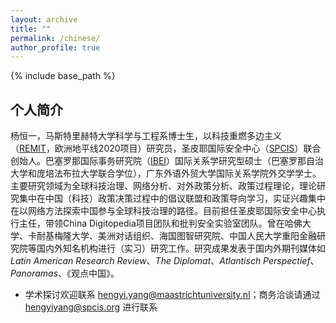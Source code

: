```yaml
---
layout: archive
title: ""
permalink: /chinese/
author_profile: true
---
```


{% include base_path %}

## 个人简介
杨恒一，马斯特里赫特大学科学与工程系博士生，以科技重燃多边主义（[REMIT](http://remit-research.eu)，欧洲地平线2020项目）研究员，圣皮耶国际安全中心（[SPCIS](http://www.spcis.org)）联合创始人。巴塞罗那国际事务研究院（[IBEI](https://www.ibei.org/en/the-institution_25976)）国际关系学研究型硕士（巴塞罗那自治大学和庞培法布拉大学联合学位），广东外语外贸大学国际关系学院外交学学士。主要研究领域为全球科技治理、网络分析、对外政策分析、政策过程理论，理论研究集中在中国（科技）政策决策过程中的倡议联盟和政策导向学习，实证兴趣集中在以网络方法探索中国参与全球科技治理的路径。目前担任圣皮耶国际安全中心执行主任，带领China Digitopedia项目团队和批判安全实验室团队。曾在哈佛大学、卡耐基梅隆大学、美洲对话组织、海国图智研究院、中国人民大学重阳金融研究院等国内外知名机构进行（实习）研究工作。研究成果发表于国内外期刊媒体如*Latin American Research Review*、*The Diplomat*、*Atlantisch Perspectief*、*Panoramas*、《观点中国》。

* 学术探讨欢迎联系 [hengyi.yang@maastrichtuniversity.nl](hengyi.yang@maastrichtuniversity.nl)；商务洽谈请通过 [hengyiyang@spcis.org](hengyiyang@spcis.org) 进行联系
